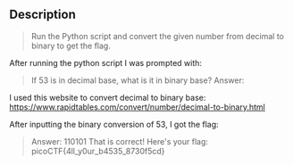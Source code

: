 ## Description

> Run the Python script and convert the given number from decimal to binary to get the flag.

After running the python script I was prompted with: 

>If 53 is in decimal base, what is it in binary base?
Answer:

I used this website to convert decimal to binary base:
https://www.rapidtables.com/convert/number/decimal-to-binary.html

After inputting the binary conversion of 53, I got the flag: 

>Answer: 110101
>That is correct! Here's your flag: picoCTF{4ll_y0ur_b4535_8730f5cd}
